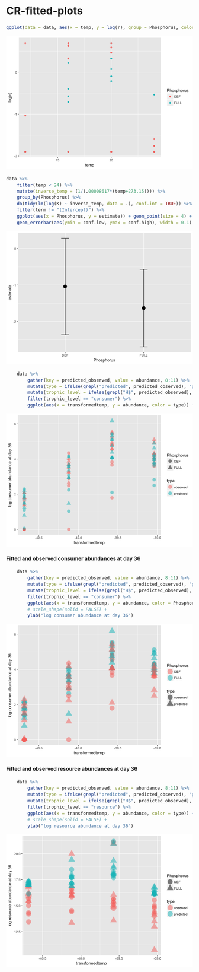 # CR-fitted-plots





```r
ggplot(data = data, aes(x = temp, y = log(r), group = Phosphorus, color = Phosphorus)) + geom_point()
```

![](CR-fitted-plots_files/figure-html/unnamed-chunk-2-1.png)<!-- -->


```r
data %>% 
	filter(temp < 24) %>% 
	mutate(inverse_temp = (1/(.00008617*(temp+273.15)))) %>% 
	group_by(Phosphorus) %>% 
	do(tidy(lm(log(K) ~ inverse_temp, data = .), conf.int = TRUE)) %>%
	filter(term != "(Intercept)") %>%
	ggplot(aes(x = Phosphorus, y = estimate)) + geom_point(size = 4) + 
	geom_errorbar(aes(ymin = conf.low, ymax = conf.high), width = 0.1)
```

![](CR-fitted-plots_files/figure-html/unnamed-chunk-3-1.png)<!-- -->




```r
	data %>% 
		gather(key = predicted_observed, value = abundance, 8:11) %>%
		mutate(type = ifelse(grepl("predicted", predicted_observed), "predicted", "observed")) %>% 
		mutate(trophic_level = ifelse(grepl("H$", predicted_observed), "consumer", "resource")) %>% 
		filter(trophic_level == "consumer") %>% 
		ggplot(aes(x = transformedtemp, y = abundance, color = type)) + geom_point(aes(shape = Phosphorus, fill = type), size = 4, alpha = 0.5) + ylab("log consumer abundance at day 36")
```

![](CR-fitted-plots_files/figure-html/unnamed-chunk-5-1.png)<!-- -->

#### Fitted and observed consumer abundances at day 36

```r
	data %>% 
		gather(key = predicted_observed, value = abundance, 8:11) %>%
		mutate(type = ifelse(grepl("predicted", predicted_observed), "predicted", "observed")) %>% 
		mutate(trophic_level = ifelse(grepl("H$", predicted_observed), "consumer", "resource")) %>% 
		filter(trophic_level == "consumer") %>% 
		ggplot(aes(x = transformedtemp, y = abundance, color = Phosphorus)) + geom_point(aes(shape = type), size = 6, alpha = 0.5) + 
		# scale_shape(solid = FALSE) +
		ylab("log consumer abundance at day 36")
```

![](CR-fitted-plots_files/figure-html/unnamed-chunk-6-1.png)<!-- -->

#### Fitted and observed resource abundances at day 36

```r
	data %>% 
		gather(key = predicted_observed, value = abundance, 8:11) %>%
		mutate(type = ifelse(grepl("predicted", predicted_observed), "predicted", "observed")) %>% 
		mutate(trophic_level = ifelse(grepl("H$", predicted_observed), "consumer", "resource")) %>% 
		filter(trophic_level == "resource") %>% 
		ggplot(aes(x = transformedtemp, y = abundance, color = type)) + geom_point(aes(shape = Phosphorus), size = 6, alpha = 0.5) + 
		# scale_shape(solid = FALSE) +
		ylab("log resource abundance at day 36")
```

![](CR-fitted-plots_files/figure-html/unnamed-chunk-7-1.png)<!-- -->
